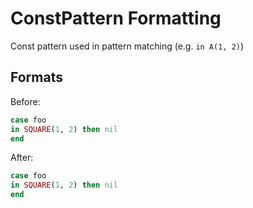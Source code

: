 # ConstPattern Formatting

Const pattern used in pattern matching (e.g. `in A(1, 2)`)

## Formats

Before:

```ruby
case foo
in SQUARE(1, 2) then nil
end
```

After:

```ruby
case foo
in SQUARE(1, 2) then nil
end
```
